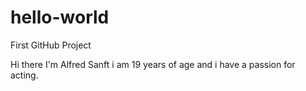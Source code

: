 # hello-world
First GitHub Project


Hi there I'm Alfred Sanft i am 19 years of age and i have a passion for acting.
